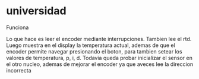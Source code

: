# universidad

Funciona

Lo que hace es leer el encoder mediante interrupciones. Tambien lee el rtd. Luego muestra en el display la temperatura actual, ademas de que el encoder permite navegar presionando el boton, para tambien setear los valores de temperatura, p, i, d. Todavia queda probar inicializar el sensor en el otro nucleo, ademas de mejorar el encoder ya que aveces lee la direccion incorrecta
